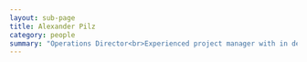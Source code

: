 ```yaml
---
layout: sub-page
title: Alexander Pilz
category: people
summary: "Operations Director<br>Experienced project manager with in depth background as software developer and system architect. Specialising in managing distributed international teams."
---
```


